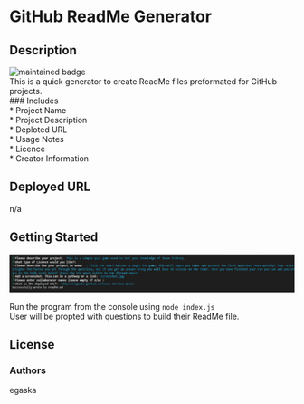     
# GitHub ReadMe Generator
## Description
![maintained badge](https://img.shields.io/badge/Maintained%3F-true-blue) <br /> 
This is a quick generator to create ReadMe files preformated for GitHub projects. <br />### Includes  <br /> * Project Name  <br />* Project Description  <br />* Deploted URL  <br />* Usage Notes  <br />* Licence  <br />* Creator Information

## Deployed URL
n/a

## Getting Started
![Screenshot](/screenshot.jpg)<br /> 

Run the program from the console using ``` node index.js ```  <br />User will be propted with questions to build their ReadMe file. 
    
## License
 

### Authors 
egaska
 
